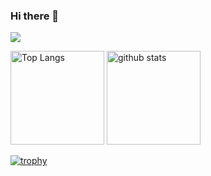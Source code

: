 ### Hi there 👋

<!--
**mama1928/mama1928** is a ✨ _special_ ✨ repository because its `README.md` (this file) appears on your GitHub profile.

Here are some ideas to get you started:

- 🔭 I’m currently working on ...
- 🌱 I’m currently learning ...
- 👯 I’m looking to collaborate on ...
- 🤔 I’m looking for help with ...
- 💬 Ask me about ...
- 📫 How to reach me: ...
- 😄 Pronouns: ...
- ⚡ Fun fact: ...
-->

<a href="https://honzaap.github.io/GithubCity/?name=mama1928&year=2023"></a>
![](http://github-profile-summary-cards.vercel.app/api/cards/profile-details?username=mama1928&theme=2077)
<p align="left"> 
  <img alt="Top Langs" height="150px" src="https://github-readme-stats.vercel.app/api/top-langs/?username=mama1928&layout=compact&count_private=true&show_icons=true&theme=onedark" />
  <img alt="github stats" height="150px" src="https://github-readme-stats.vercel.app/api?username=mama1928&count_private=true&show_icons=true&show_icons=true&theme=onedark" />
</p>

[![trophy](https://github-profile-trophy.vercel.app/?username=mama1928&theme=onedark&column=7
)](https://github.com/ryo-ma/github-profile-trophy)
